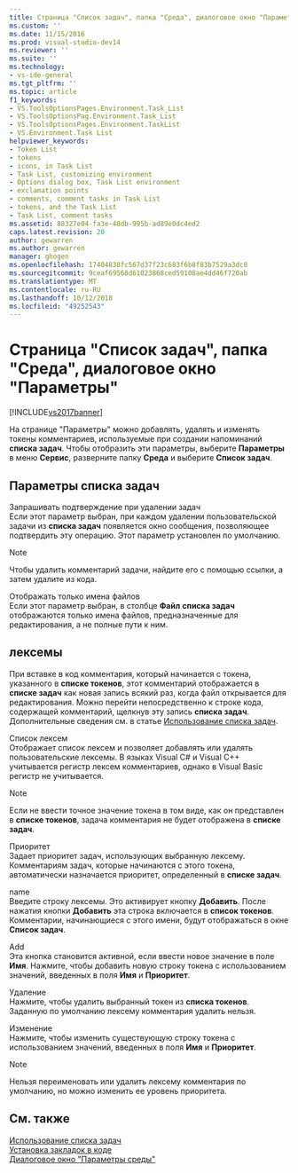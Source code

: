 ```yaml
---
title: Страница "Список задач", папка "Среда", диалоговое окно "Параметры" | Документы Майкрософт
ms.custom: ''
ms.date: 11/15/2016
ms.prod: visual-studio-dev14
ms.reviewer: ''
ms.suite: ''
ms.technology:
- vs-ide-general
ms.tgt_pltfrm: ''
ms.topic: article
f1_keywords:
- VS.ToolsOptionsPages.Environment.Task_List
- VS.ToolsOptionsPag.Environment.Task_List
- VS.ToolsOptionsPages.Environment.TaskList
- VS.Environment.Task List
helpviewer_keywords:
- Token List
- tokens
- icons, in Task List
- Task List, customizing environment
- Options dialog box, Task List environment
- exclamation points
- comments, comment tasks in Task List
- tokens, and the Task List
- Task List, comment tasks
ms.assetid: 88327e04-fa3e-48db-995b-ad89e0dc4ed2
caps.latest.revision: 20
author: gewarren
ms.author: gewarren
manager: ghogen
ms.openlocfilehash: 17404838fc567d37f23c683f6b8f83b7529a3dc8
ms.sourcegitcommit: 9ceaf69568d61023868ced59108ae4dd46f720ab
ms.translationtype: MT
ms.contentlocale: ru-RU
ms.lasthandoff: 10/12/2018
ms.locfileid: "49252543"
---
```

# <a name="task-list-environment-options-dialog-box"></a>Страница "Список задач", папка "Среда", диалоговое окно "Параметры"
[!INCLUDE[vs2017banner](../../includes/vs2017banner.md)]

  
На странице "Параметры" можно добавлять, удалять и изменять токены комментариев, используемые при создании напоминаний **списка задач**. Чтобы отобразить эти параметры, выберите **Параметры** в меню **Сервис**, разверните папку **Среда** и выберите **Список задач**.  
  
## <a name="task-list-options"></a>Параметры списка задач  
 Запрашивать подтверждение при удалении задач  
 Если этот параметр выбран, при каждом удалении пользовательской задачи из **списка задач** появляется окно сообщения, позволяющее подтвердить эту операцию. Этот параметр установлен по умолчанию.  
  
> [!NOTE]
>  Чтобы удалить комментарий задачи, найдите его с помощью ссылки, а затем удалите из кода.  
  
 Отображать только имена файлов  
 Если этот параметр выбран, в столбце **Файл** **списка задач** отображаются только имена файлов, предназначенные для редактирования, а не полные пути к ним.  
  
## <a name="tokens"></a>лексемы  
 При вставке в код комментария, который начинается с токена, указанного в **списке токенов**, этот комментарий отображается в **списке задач** как новая запись всякий раз, когда файл открывается для редактирования. Можно перейти непосредственно к строке кода, содержащей комментарий, щелкнув эту запись **списка задач**. Дополнительные сведения см. в статье [Использование списка задач](../../ide/using-the-task-list.md).  
  
 Список лексем  
 Отображает список лексем и позволяет добавлять или удалять пользовательские лексемы. В языках Visual C# и Visual C++ учитывается регистр лексем комментариев, однако в Visual Basic регистр не учитывается.  
  
> [!NOTE]
>  Если не ввести точное значение токена в том виде, как он представлен в **списке токенов**, задача комментария не будет отображена в **списке задач**.  
  
 Приоритет  
 Задает приоритет задач, использующих выбранную лексему. Комментариям задач, которые начинаются с этого токена, автоматически назначается приоритет, определенный в **списке задач**.  
  
 name  
 Введите строку лексемы. Это активирует кнопку **Добавить**. После нажатия кнопки **Добавить** эта строка включается в **список токенов**. Комментарии, начинающиеся с этого имени, будут отображаться в окне **Список задач**.  
  
 Add  
 Эта кнопка становится активной, если ввести новое значение в поле **Имя**. Нажмите, чтобы добавить новую строку токена с использованием значений, введенных в поля **Имя** и **Приоритет**.  
  
 Удаление  
 Нажмите, чтобы удалить выбранный токен из **списка токенов**. Заданную по умолчанию лексему комментария удалить нельзя.  
  
 Изменение  
 Нажмите, чтобы изменить существующую строку токена с использованием значений, введенных в поля **Имя** и **Приоритет**.  
  
> [!NOTE]
>  Нельзя переименовать или удалить лексему комментария по умолчанию, но можно изменить ее уровень приоритета.  
  
## <a name="see-also"></a>См. также  
 [Использование списка задач](../../ide/using-the-task-list.md)   
 [Установка закладок в коде](../../ide/setting-bookmarks-in-code.md)   
 [Диалоговое окно "Параметры среды"](../../ide/reference/environment-options-dialog-box.md)



